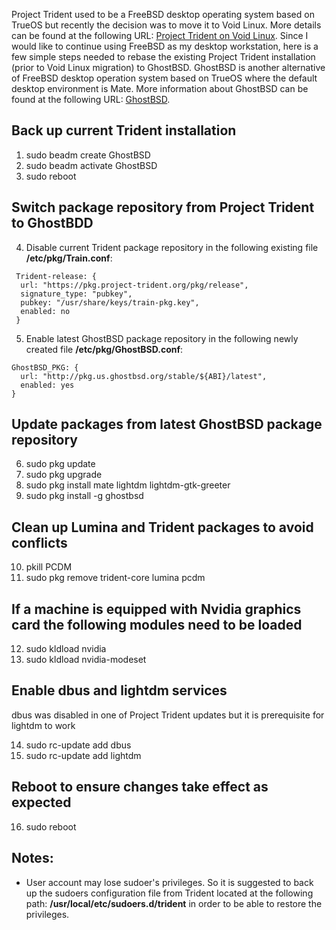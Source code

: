 Project Trident used to be a FreeBSD desktop operating system based on TrueOS but recently the decision was to move it to Void Linux. More details can be found at the following URL: [Project Trident on Void Linux](https://project-trident.org/post/2019-12-26_stable12-u13_available/).  Since I would like to continue using FreeBSD as my desktop workstation, here is a few  simple steps needed to rebase the existing Project Trident installation (prior to Void Linux migration) to GhostBSD. GhostBSD is another alternative of FreeBSD desktop operation system based on TrueOS where the default desktop environment is Mate. More information about GhostBSD can be found at the following URL: [GhostBSD](http://ghostbsd.org/about).

## Back up current Trident installation
1. sudo beadm create GhostBSD
2. sudo beadm activate GhostBSD
3. sudo reboot
## Switch package repository from Project Trident to GhostBDD
4. Disable current Trident package repository in the following existing file **/etc/pkg/Train.conf**:
```
 Trident-release: {
  url: "https://pkg.project-trident.org/pkg/release",
  signature_type: "pubkey",
  pubkey: "/usr/share/keys/train-pkg.key",
  enabled: no
 }
```
5. Enable latest GhostBSD package repository in the following newly created file **/etc/pkg/GhostBSD.conf**:
```
GhostBSD_PKG: {
  url: "http://pkg.us.ghostbsd.org/stable/${ABI}/latest",
  enabled: yes
}
```
## Update packages from latest GhostBSD package repository
6. sudo pkg update
7. sudo pkg upgrade
8. sudo pkg install mate lightdm lightdm-gtk-greeter
9. sudo pkg install -g ghostbsd
## Clean up Lumina and Trident packages to avoid conflicts
10. pkill PCDM
11. sudo pkg remove trident-core lumina pcdm
## If a machine is equipped with Nvidia graphics card the following modules need to be loaded
12. sudo kldload nvidia
13. sudo kldload nvidia-modeset 
## Enable dbus and lightdm services
dbus was disabled in one of Project Trident updates but it is prerequisite for lightdm to work

14. sudo rc-update add dbus 
15. sudo rc-update add lightdm

## Reboot to ensure changes take effect as expected
16. sudo reboot

## Notes:
* User account may lose sudoer's privileges. So it is suggested to back up the sudoers configuration file from Trident located at the following path: **/usr/local/etc/sudoers.d/trident** in order to be able to restore the privileges.
